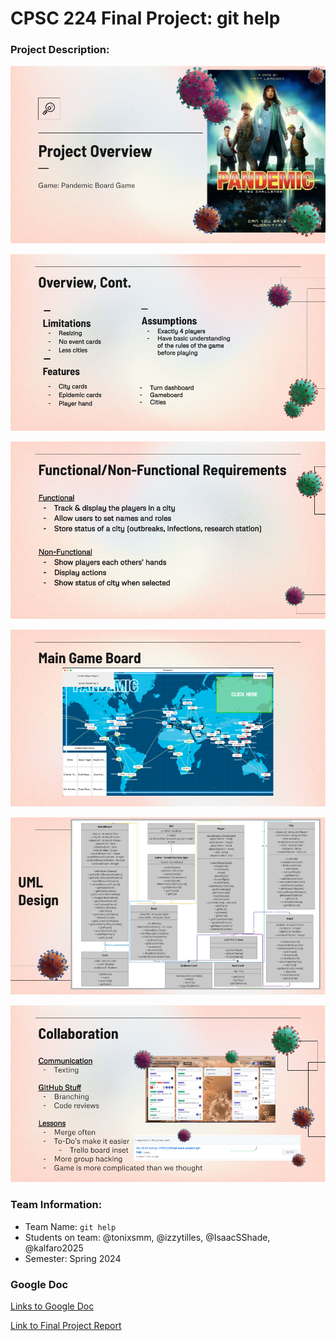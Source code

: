 # CPSC 224 Final Project: git help

### Project Description:

![Title](images-for-readme/Title.png)

![Overview](images-for-readme/Overview-cont..png)

![Functional Requirements](images-for-readme/Functional-Requirements.png)

![Game Board](images-for-readme/Game-Board.png)

![UML](images-for-readme/UML.png)

![Collaboration](images-for-readme/Collaboration.png)

### Team Information:

- Team Name:  `git help`
- Students on team: @tonixsmm, @izzytilles, @IsaacSShade, @kalfaro2025
- Semester: Spring 2024

### Google Doc
[Links to Google Doc](https://docs.google.com/document/d/1hPTK1y4hZ3LA0InziyuUyLRVY9c5pFsB75XJ_6ZjpD4/edit?usp=sharing)

[Link to Final Project Report](https://docs.google.com/document/d/1h99WVAo4LNFZ4NNbbGIGZU6Pnar4mBuX/edit?usp=sharing&ouid=102583322131353539102&rtpof=true&sd=true)


